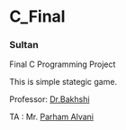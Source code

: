 # C_Final

### Sultan

Final C Programming Project

This is simple stategic game.


Professor: [Dr.Bakhshi](https://ceit.aut.ac.ir/~bakhshis/)

TA : Mr. [Parham Alvani](http://1995parham.github.io/)
